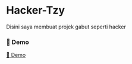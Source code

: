 # Hacker-Tzy
<p>Disini saya membuat projek gabut seperti hacker</p>

### 🚀 Demo

[🔗 Demo](https://rain.denngrh.repl.co/)
